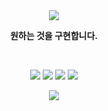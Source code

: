 <div align="center">
  <a href="#"><img src="https://capsule-render.vercel.app/api?type=waving&height=180&text=𝗥eforged𝗧echnology𝗨nity&fontSize=50&fontAlignY=40&fontColor=FFFFFF&color=0:4f4dff,100:de47cc"></a>
  <p><strong>원하는 것을 구현합니다.</strong></p>
  <br>
<p>
  <a href="#"><img src="https://img.shields.io/badge/JAVA-f56042?&logo=oracle&style=for-the-badge&logoColor=ffffff"></a>
  <a href="#"><img src="https://img.shields.io/badge/KOTLIN-d142f5?&logo=kotlin&style=for-the-badge&logoColor=ffffff"></a>
  <a href="#"><img src="https://img.shields.io/badge/GLSL-667fe3?&logo=opengl&style=for-the-badge&logoColor=ffffff"></a>
  <a href="#"><img src="https://img.shields.io/badge/PYTHON-4266f5?&logo=python&style=for-the-badge&logoColor=ffffff"></a>
</p>
<a href="#"><img src="https://capsule-render.vercel.app/api?type=waving&height=180&fontSize=50&fontAlignY=40&fontColor=FFFFFF&color=100:4f4dff,0:de47cc&section=footer"></a>
</div>
